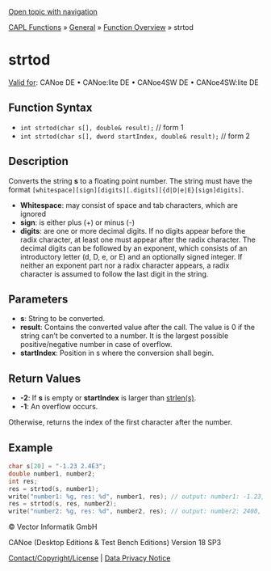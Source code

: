 [Open topic with navigation](../../../../../CANoeDEFamily.htm#Topics/CAPLFunctions/Other/Functions/CAPLfunctionStrtod.md)

[CAPL Functions](../../CAPLfunctions.md) » [General](../CAPLGeneralStartPage.md) » [Function Overview](../CAPLfunctionsGeneralOverview.md) » strtod

# strtod

[Valid for](../../../Shared/FeatureAvailability.md): CANoe DE • CANoe:lite DE • CANoe4SW DE • CANoe4SW:lite DE

## Function Syntax

- `int strtod(char s[], double& result);` // form 1
- `int strtod(char s[], dword startIndex, double& result);` // form 2

## Description

Converts the string **s** to a floating point number. The string must have the format `[whitespace][sign][digits][.digits][{d|D|e|E}[sign]digits]`.

- **Whitespace**: may consist of space and tab characters, which are ignored
- **sign**: is either plus (+) or minus (-)
- **digits**: are one or more decimal digits. If no digits appear before the radix character, at least one must appear after the radix character. The decimal digits can be followed by an exponent, which consists of an introductory letter (d, D, e, or E) and an optionally signed integer. If neither an exponent part nor a radix character appears, a radix character is assumed to follow the last digit in the string.

## Parameters

- **s**: String to be converted.
- **result**: Contains the converted value after the call. The value is 0 if the string can’t be converted to a number. It is the largest possible positive/negative number in case of overflow.
- **startIndex**: Position in s where the conversion shall begin.

## Return Values

- **-2**: If **s** is empty or **startIndex** is larger than [strlen(s)](CAPLfunctionStrLen.md).
- **-1**: An overflow occurs.

Otherwise, returns the index of the first character after the number.

## Example

```c
char s[20] = "-1.23 2.4E3";
double number1, number2;
int res;
res = strtod(s, number1);
write("number1: %g, res: %d", number1, res); // output: number1: -1.23, res: 5
res = strtod(s, res, number2);
write("number2: %g, res: %d", number2, res); // output: number2: 2400, res: 11
```

© Vector Informatik GmbH

CANoe (Desktop Editions & Test Bench Editions) Version 18 SP3

[Contact/Copyright/License](../../../Shared/ContactCopyrightLicense.md) | [Data Privacy Notice](https://www.vector.com/int/en/company/get-info/privacy-policy/)